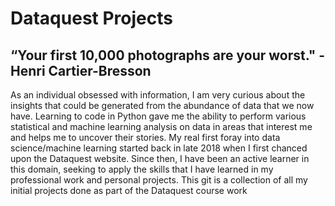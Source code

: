 # Dataquest Projects
## “Your first 10,000 photographs are your worst." - Henri Cartier-Bresson
As an individual obsessed with information, I am very curious about the insights that could be generated from the abundance of data that we now have. 
Learning to code in Python gave me the ability to perform various statistical and machine learning analysis on data in areas that interest me and helps me to uncover their stories.
My real first foray into data science/machine learning started back in late 2018 when I first chanced upon the Dataquest website. 
Since then, I have been an active learner in this domain, seeking to apply the skills that I have learned in my professional work and personal projects. 
This git is a collection of all my initial projects done as part of the Dataquest course work
